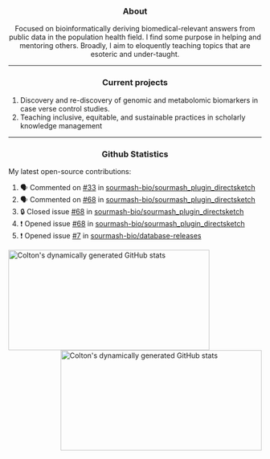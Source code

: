 <!--
Inspiration derived from:
1. https://zzetao.github.io/awesome-github-profile/
2. https://github.com/spcanelon
3. https://github.com/tallguyjenks

Tools used:
1. https://github.com/anuraghazra/github-readme-stats
2. https://github.com/jamesgeorge007/github-activity-readme
3. https://github.com/topics/profile-readme
-->

<h3 align="center">About</h3>

<p align="center">
Focused on bioinformatically deriving biomedical-relevant answers from public data in the population health field. 
I find some purpose in helping and mentoring others. Broadly, I aim to eloquently teaching topics that are esoteric and under-taught.
</p>

---

<h3 align="center">Current projects</h3>

1. Discovery and re-discovery of genomic and metabolomic biomarkers in case verse control studies.
2. Teaching inclusive, equitable, and sustainable practices in scholarly knowledge management

---

<h3 align="center">Github Statistics</h3>

My latest open-source contributions:

<!--START_SECTION:activity-->
1. 🗣 Commented on [#33](https://github.com/sourmash-bio/sourmash_plugin_directsketch/pull/33#issuecomment-2229282391) in [sourmash-bio/sourmash_plugin_directsketch](https://github.com/sourmash-bio/sourmash_plugin_directsketch)
2. 🗣 Commented on [#68](https://github.com/sourmash-bio/sourmash_plugin_directsketch/issues/68#issuecomment-2227601945) in [sourmash-bio/sourmash_plugin_directsketch](https://github.com/sourmash-bio/sourmash_plugin_directsketch)
3. 🔒 Closed issue [#68](https://github.com/sourmash-bio/sourmash_plugin_directsketch/issues/68) in [sourmash-bio/sourmash_plugin_directsketch](https://github.com/sourmash-bio/sourmash_plugin_directsketch)
4. ❗ Opened issue [#68](https://github.com/sourmash-bio/sourmash_plugin_directsketch/issues/68) in [sourmash-bio/sourmash_plugin_directsketch](https://github.com/sourmash-bio/sourmash_plugin_directsketch)
5. ❗ Opened issue [#7](https://github.com/sourmash-bio/database-releases/issues/7) in [sourmash-bio/database-releases](https://github.com/sourmash-bio/database-releases)
<!--END_SECTION:activity-->

<a href="https://github.com/ccbaumler">
  <img height="200" width=400 align="left" alt="Colton's dynamically generated GitHub stats" src="https://github-readme-stats.vercel.app/api?username=ccbaumler&show_icons=true&title_color=434d58&icon_color=fa8072&ring_color=ba55d3"/>
</a>
<a href="https://github.com/ccbaumler">
  <img height="200" width=400 align="right" alt="Colton's dynamically generated GitHub stats" src="https://github-readme-stats.vercel.app/api/top-langs/?username=ccbaumler&layout=compact&langs_count=6&card_width=320&title_color=434d58&hide=Standard%20ML,%20TeX,%20Jupyter%20Notebook" />
</a>
